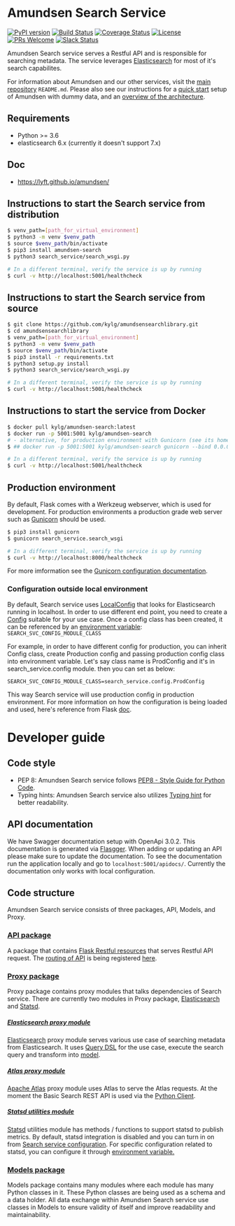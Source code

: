 # Amundsen Search Service
[![PyPI version](https://badge.fury.io/py/amundsen-search.svg)](https://badge.fury.io/py/amundsen-search)
[![Build Status](https://api.travis-ci.com/lyft/amundsensearchlibrary.svg?branch=master)](https://travis-ci.com/lyft/amundsensearchlibrary)
[![Coverage Status](https://img.shields.io/codecov/c/github/lyft/amundsensearchlibrary/master.svg)](https://codecov.io/github/lyft/amundsensearchlibrary?branch=master)
[![License](https://img.shields.io/:license-Apache%202-blue.svg)](LICENSE)
[![PRs Welcome](https://img.shields.io/badge/PRs-welcome-brightgreen.svg)](https://img.shields.io/badge/PRs-welcome-brightgreen.svg)
[![Slack Status](https://img.shields.io/badge/slack-join_chat-white.svg?logo=slack&style=social)](https://join.slack.com/t/amundsenworkspace/shared_invite/enQtNTk2ODQ1NDU1NDI0LTc3MzQyZmM0ZGFjNzg5MzY1MzJlZTg4YjQ4YTU0ZmMxYWU2MmVlMzhhY2MzMTc1MDg0MzRjNTA4MzRkMGE0Nzk)

Amundsen Search service serves a Restful API and is responsible for searching metadata. The service leverages [Elasticsearch](https://www.elastic.co/products/elasticsearch "Elasticsearch") for most of it's search capabilites.

For information about Amundsen and our other services, visit the [main repository](https://github.com/lyft/amundsen#amundsen) `README.md`. Please also see our instructions for a [quick start](https://github.com/lyft/amundsen/blob/master/docs/installation.md#bootstrap-a-default-version-of-amundsen-using-docker) setup  of Amundsen with dummy data, and an [overview of the architecture](https://github.com/lyft/amundsen/blob/master/docs/architecture.md#architecture).

## Requirements

- Python >= 3.6
- elasticsearch 6.x (currently it doesn't support 7.x)

## Doc
- https://lyft.github.io/amundsen/


## Instructions to start the Search service from distribution

```bash
$ venv_path=[path_for_virtual_environment]
$ python3 -m venv $venv_path
$ source $venv_path/bin/activate
$ pip3 install amundsen-search
$ python3 search_service/search_wsgi.py

# In a different terminal, verify the service is up by running
$ curl -v http://localhost:5001/healthcheck
```


## Instructions to start the Search service from source

```bash
$ git clone https://github.com/kylg/amundsensearchlibrary.git
$ cd amundsensearchlibrary
$ venv_path=[path_for_virtual_environment]
$ python3 -m venv $venv_path
$ source $venv_path/bin/activate
$ pip3 install -r requirements.txt
$ python3 setup.py install
$ python3 search_service/search_wsgi.py

# In a different terminal, verify the service is up by running
$ curl -v http://localhost:5001/healthcheck
```

## Instructions to start the service from Docker

```bash
$ docker pull kylg/amundsen-search:latest
$ docker run -p 5001:5001 kylg/amundsen-search
# - alternative, for production environment with Gunicorn (see its homepage link below)
$ ## docker run -p 5001:5001 kylg/amundsen-search gunicorn --bind 0.0.0.0:5001 search_service.search_wsgi

# In a different terminal, verify the service is up by running
$ curl -v http://localhost:5001/healthcheck
```


## Production environment
By default, Flask comes with a Werkzeug webserver, which is used for development. For production environments a production grade web server such as [Gunicorn](https://gunicorn.org/ "Gunicorn") should be used.

```bash
$ pip3 install gunicorn
$ gunicorn search_service.search_wsgi

# In a different terminal, verify the service is up by running
$ curl -v http://localhost:8000/healthcheck
```
For more imformation see the [Gunicorn configuration documentation](https://docs.gunicorn.org/en/latest/run.html "documentation").

### Configuration outside local environment
By default, Search service uses [LocalConfig](https://github.com/kylg/amundsensearchlibrary/blob/master/search_service/config.py "LocalConfig") that looks for Elasticsearch running in localhost.
In order to use different end point, you need to create a [Config](https://github.com/kylg/amundsensearchlibrary/blob/master/search_service/config.py "Config") suitable for your use case. Once a config class has been created, it can be referenced by an [environment variable](https://github.com/kylg/amundsensearchlibrary/blob/master/search_service/search_wsgi.py "environment variable"): `SEARCH_SVC_CONFIG_MODULE_CLASS`

For example, in order to have different config for production, you can inherit Config class, create Production config and passing production config class into environment variable. Let's say class name is ProdConfig and it's in search_service.config module. then you can set as below:

`SEARCH_SVC_CONFIG_MODULE_CLASS=search_service.config.ProdConfig`

This way Search service will use production config in production environment. For more information on how the configuration is being loaded and used, here's reference from Flask [doc](http://flask.pocoo.org/docs/1.0/config/#development-production "doc").

# Developer guide
## Code style
- PEP 8: Amundsen Search service follows [PEP8 - Style Guide for Python Code](https://www.python.org/dev/peps/pep-0008/ "PEP8 - Style Guide for Python Code"). 
- Typing hints: Amundsen Search service also utilizes [Typing hint](https://docs.python.org/3/library/typing.html "Typing hint") for better readability.

## API documentation
We have Swagger documentation setup with OpenApi 3.0.2. This documentation is generated via [Flasgger](https://github.com/flasgger/flasgger). 
When adding or updating an API please make sure to update the documentation. To see the documentation run the application locally and go to `localhost:5001/apidocs/`. 
Currently the documentation only works with local configuration. 

## Code structure
Amundsen Search service consists of three packages, API, Models, and Proxy.

### [API package](https://github.com/kylg/amundsensearchlibrary/tree/master/search_service/api "API package")
A package that contains [Flask Restful resources](https://flask-restful.readthedocs.io/en/latest/api.html#flask_restful.Resource "Flask Restful resources") that serves Restful API request.
The [routing of API](https://flask-restful.readthedocs.io/en/latest/quickstart.html#resourceful-routing "routing of API") is being registered [here](https://github.com/kylg/amundsensearchlibrary/blob/master/search_service/__init__.py "here").

### [Proxy package](https://github.com/kylg/amundsensearchlibrary/tree/master/search_service/proxy "Proxy package")
Proxy package contains proxy modules that talks dependencies of Search service. There are currently two modules in Proxy package, [Elasticsearch](https://github.com/kylg/amundsensearchlibrary/blob/master/search_service/proxy/elasticsearch.py "Elasticsearch") and [Statsd](https://github.com/kylg/amundsensearchlibrary/blob/master/search_service/proxy/statsd_utilities.py "Statsd").

##### [Elasticsearch proxy module](https://github.com/kylg/amundsensearchlibrary/blob/master/search_service/proxy/elasticsearch.py "Elasticsearch proxy module")
[Elasticsearch](https://www.elastic.co/products/elasticsearch "Elasticsearch") proxy module serves various use case of searching metadata from Elasticsearch. It uses [Query DSL](https://www.elastic.co/guide/en/elasticsearch/reference/current/query-dsl.html "Query DSL") for the use case, execute the search query and transform into [model](https://github.com/kylg/amundsensearchlibrary/tree/master/search_service/models "model").

##### [Atlas proxy module](https://github.com/kylg/amundsensearchlibrary/blob/master/search_service/proxy/atlas.py "Atlas proxy module") 
[Apache Atlas](https://atlas.apache.org/ "Apache Atlas") proxy module uses Atlas to serve the Atlas requests. At the moment the Basic Search REST API is used via the [Python Client](https://atlasclient.readthedocs.io/ "Atlas Client"). 


##### [Statsd utilities module](https://github.com/kylg/amundsensearchlibrary/blob/master/search_service/proxy/statsd_utilities.py "Statsd utilities module")
[Statsd](https://github.com/etsy/statsd/wiki "Statsd") utilities module has methods / functions to support statsd to publish metrics. By default, statsd integration is disabled and you can turn in on from [Search service configuration](https://github.com/kylg/amundsensearchlibrary/blob/master/search_service/config.py#L7 "Search service configuration").
For specific configuration related to statsd, you can configure it through [environment variable.](https://statsd.readthedocs.io/en/latest/configure.html#from-the-environment "environment variable.")

### [Models package](https://github.com/kylg/amundsensearchlibrary/tree/master/search_service/models "Models package")
Models package contains many modules where each module has many Python classes in it. These Python classes are being used as a schema and a data holder. All data exchange within Amundsen Search service use classes in Models to ensure validity of itself and improve readability and maintainability.

